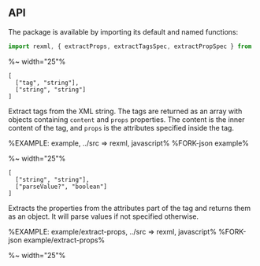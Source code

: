 ## API

The package is available by importing its default and named functions:

```js
import rexml, { extractProps, extractTagsSpec, extractPropSpec } from 'rexml'
```

%~ width="25"%

```### rexml => {content, props}[]
[
  ["tag", "string"],
  ["string", "string"]
]
```

Extract tags from the XML string. The tags are returned as an array with objects containing `content` and `props` properties. The content is the inner content of the tag, and `props` is the attributes specified inside the tag.

%EXAMPLE: example, ../src => rexml, javascript%
%FORK-json example%

%~ width="25"%

```### extractProps => Object<string,(boolean|string|number)>
[
  ["string", "string"],
  ["parseValue?", "boolean"]
]
```

Extracts the properties from the attributes part of the tag and returns them as an object. It will parse values if not specified otherwise.

%EXAMPLE: example/extract-props, ../src => rexml, javascript%
%FORK-json example/extract-props%

%~ width="25"%